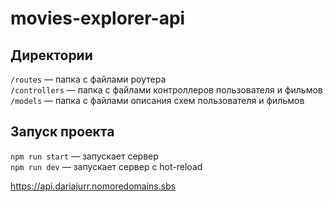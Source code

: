 # movies-explorer-api

## Директории

`/routes` — папка с файлами роутера  
`/controllers` — папка с файлами контроллеров пользователя и фильмов   
`/models` — папка с файлами описания схем пользователя и фильмов  

## Запуск проекта

`npm run start` — запускает сервер   
`npm run dev` — запускает сервер с hot-reload

https://api.dariajurr.nomoredomains.sbs
